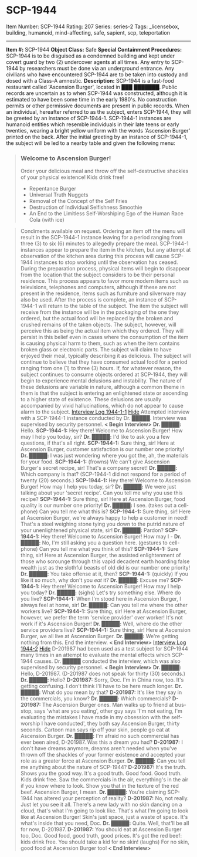 # SCP-1944
Item Number: SCP-1944
Rating: 207
Series: series-2
Tags: _licensebox, building, humanoid, mind-affecting, safe, sapient, scp, teleportation

---

**Item #:** SCP-1944
**Object Class:** Safe
**Special Containment Procedures:** SCP-1944 is to be disguised as a condemned building and kept under covert guard by two (2) undercover agents at all times. Any entry to SCP-1944 by researchers must be done via an underground entrance. Any civilians who have encountered SCP-1944 are to be taken into custody and dosed with a Class-A amnestic.
**Description:** SCP-1944 is a fast-food restaurant called 'Ascension Burger', located in ███ ███████. Public records are uncertain as to when SCP-1944 was constructed, although it is estimated to have been some time in the early 1980's. No construction permits or other permissive documents are present in public records.
When an individual, hereafter referred to as the subject, enters SCP-1944, they will be greeted by an instance of SCP-1944-1. SCP-1944-1 instances are humanoid entities which resemble individuals in their late teens or early twenties, wearing a bright yellow uniform with the words 'Ascension Burger' printed on the back. After the initial greeting by an instance of SCP-1944-1, the subject will be led to a nearby table and given the following menu:
> ### Welcome to Ascension Burger!
> Order your delicious meal and throw off the self-destructive shackles of your physical existence! Kids drink free!
>   * Repentance Burger
>   * Universal Truth Nuggets
>   * Removal of the Concept of the Self Fries
>   * Destruction of Individual Selfishness Smoothie
>   * An End to the Limitless Self-Worshiping Ego of the Human Race Cola (with ice)
> 

> Condiments available on request.
Ordering an item off the menu will result in the SCP-1944-1 instance leaving for a period ranging from three (3) to six (6) minutes to allegedly prepare the meal. SCP-1944-1 instances appear to prepare the item in the kitchen, but any attempt at observation of the kitchen area during this process will cause SCP-1944 instances to stop working until the observation has ceased.
During the preparation process, physical items will begin to disappear from the location that the subject considers to be their personal residence. This process appears to favor more modern items such as televisions, telephones and computers, although if these are not present in the residence, items such as furniture and silverware may also be used.
After the process is complete, an instance of SCP-1944-1 will return to the table of the subject. The item the subject will receive from the instance will be in the packaging of the one they ordered, but the actual food will be replaced by the broken and crushed remains of the taken objects. The subject, however, will perceive this as being the actual item which they ordered. They will persist in this belief even in cases where the consumption of the item is causing physical harm to them, such as when the item contains broken glass or electronic parts. The subject will claim to have enjoyed their meal, typically describing it as delicious. The subject will continue to believe that they have consumed actual food for a period ranging from one (1) to three (3) hours.
If, for whatever reason, the subject continues to consume objects ordered at SCP-1944, they will begin to experience mental delusions and instability. The nature of these delusions are variable in nature, although a common theme in them is that the subject is entering an enlightened state or ascending to a higher state of existence. These delusions are usually accompanied by vivid hallucinations, which do not appear to cause alarm to the subject.
[Interview Log 1944-1-1](javascript:;)
[Hide](javascript:;)
Attempted interview with a SCP-1944-1 instance conducted by Dr. █████. Interview was supervised by security personnel.
> **< Begin Interview>**
> **Dr. █████:** Hello.
> **SCP-1944-1:** Hey there! Welcome to Ascension Burger! How may I help you today, sir?
> **Dr. █████:** I'd like to ask you a few questions, if that's all right.
> **SCP-1944-1:** Sure thing, sir! Here at Ascension Burger, customer satisfaction is our number one priority!
> **Dr. █████:** I was just wondering where you got the, ah, the materials for your food.
> **SCP-1944-1:** (frowns) We can't give Ascension Burger's secret recipe, sir! That's a company secret!
> **Dr. █████:** Which company is that?
> (SCP-1944-1 did not respond for a period of twenty (20) seconds.)
> **SCP-1944-1:** Hey there! Welcome to Ascension Burger! How may I help you today, sir?
> **Dr. █████:** We were just talking about your 'secret recipe'. Can you tell me why you use this recipe?
> **SCP-1944-1:** Sure thing, sir! Here at Ascension Burger, food quality is our number one priority!
> **Dr. █████:** I see. (takes out a cell-phone) Can you tell me what this is?
> **SCP-1944-1:** Sure thing, sir! Here at Ascension Burger, we're always happy to help a customer in need! That's a steel weighing stone tying you down to the putrid nature of your unenlightened physical state, sir!
> **Dr. █████:** Pardon?
> **SCP-1944-1:** Hey there! Welcome to Ascension Burger! How may I -
> **Dr. █████:** No, I'm still asking you a question here. (gestures to cell-phone) Can you tell me what you think of this?
> **SCP-1944-1:** Sure thing, sir! Here at Ascension Burger, the assisted enlightenment of those who scrounge through this vapid decadent earth hoarding false wealth just as the slothful beasts of old did is our number one priority!
> **Dr. █████:** You take offense at it, then?
> **SCP-1944-1:** (quickly) If you like it so much, why don't you _eat_ it?
> **Dr. █████:** Excuse me?
> **SCP-1944-1:** Hey there! Welcome to Ascension Burger! How may I help you today?
> **Dr. █████:** (sighs) Let's try something else. Where do you live?
> **SCP-1944-1:** When I'm stood here in Ascension Burger, I always feel at home, sir!
> **Dr. █████:** Can you tell me where the other workers live?
> **SCP-1944-1:** Sure thing, sir! Here at Ascension Burger, however, we prefer the term 'service provider' over worker! It's not work if it's Ascension Burger!
> **Dr. █████:** Well, where do the other service providers live?
> **SCP-1944-1:** Sure thing, sir! Here at Ascension Burger, we all live at Ascension Burger.
> **Dr. █████:** We're getting nothing from this. End the interview.
> **< End Interview>**
[Interview Log 1944-2](javascript:;)
[Hide](javascript:;)
D-201987 had been used as a test subject for SCP-1944 many times in an attempt to evaluate the mental effects which SCP-1944 causes. Dr. █████ conducted the interview, which was also supervised by security personnel.
> **< Begin Interview>**
> **Dr. █████:** Hello, D-201987.
> (D-201987 does not speak for thirty (30) seconds.)
> **Dr. █████:** Hello?
> **D-201987:** Sorry, Doc. I'm in China now, too. It's getting confusing. I don't think I'll have to be here much longer.
> **Dr. █████:** What do you mean by that?
> **D-201987:** It's like they say in the commercials, you know?
> **Dr. █████:** Which commercials?
> **D-201987:** The Ascension Burger ones. Man walks up to friend at bus-stop, says 'what are you eating', other guy says 'I'm not eating, I'm evaluating the mistakes I have made in my obsession with the self-worship I have conducted', they both say Ascension Burger, thirty seconds. Cartoon man says rip off your skin, people go eat at Ascension Burger.
> **Dr. █████:** I'm afraid no such commercial has ever been aired, D-201987. Was this a dream you had?
> **D-201987:** I don't have dreams anymore, dreams aren't needed when you've thrown off the shackles of your former existence and accepted your role as a greater force at Ascension Burger.
> **Dr. █████:** Can you tell me anything about the nature of SCP-1944?
> **D-201987:** It's the truth. Shows you the good way. It's a good truth. Good food. Good truth. Kids drink free. Saw the commercials in the air, everything's in the air if you know where to look. Show you that in the texture of the red beef. Ascension Burger, I mean.
> **Dr. █████:** You're claiming SCP-1944 has altered your perception of reality?
> **D-201987:** No, not really. Just let you see it all. There's a new lady with no skin dancing on a cloud, that's what I'm going to look like. That's what I'm going to look like at Ascension Burger! Skin's just space, just a waste of space. It's what's inside that you need, Doc.
> **Dr. █████:** Quite. Well, that'll be all for now, D-201987.
> **D-201987:** You should eat at Ascension Burger too, Doc. Good food, good truth, good prices. It's got the red beef: kids drink free. You should take a kid for no skin! (laughs) For no skin, good food at Ascension Burger too!
> **< End Interview>**